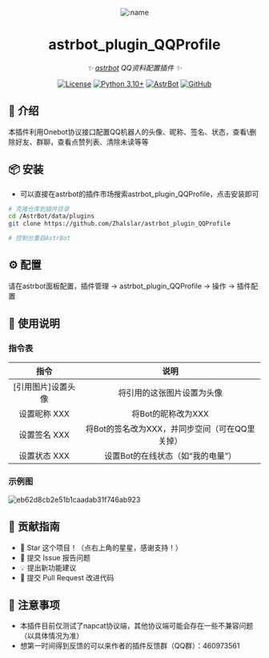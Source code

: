 
<div align="center">

![:name](https://count.getloli.com/@astrbot_plugin_QQProfile?name=astrbot_plugin_QQProfile&theme=minecraft&padding=6&offset=0&align=top&scale=1&pixelated=1&darkmode=auto)

# astrbot_plugin_QQProfile

_✨ [astrbot](https://github.com/AstrBotDevs/AstrBot) QQ资料配置插件 ✨_  

[![License](https://img.shields.io/badge/License-MIT-green.svg)](https://opensource.org/licenses/MIT)
[![Python 3.10+](https://img.shields.io/badge/Python-3.10%2B-blue.svg)](https://www.python.org/)
[![AstrBot](https://img.shields.io/badge/AstrBot-3.4%2B-orange.svg)](https://github.com/Soulter/AstrBot)
[![GitHub](https://img.shields.io/badge/作者-Zhalslar-blue)](https://github.com/Zhalslar)

</div>

## 🤝 介绍

本插件利用Onebot协议接口配置QQ机器人的头像、昵称、签名、状态，查看\删除好友、群聊，查看点赞列表、清除未读等等

## 📦 安装

- 可以直接在astrbot的插件市场搜索astrbot_plugin_QQProfile，点击安装即可  

```bash
# 克隆仓库到插件目录
cd /AstrBot/data/plugins
git clone https://github.com/Zhalslar/astrbot_plugin_QQProfile

# 控制台重启AstrBot
```

## ⚙️ 配置

请在astrbot面板配置，插件管理 -> astrbot_plugin_QQProfile -> 操作 -> 插件配置

## 🐔 使用说明

### 指令表

|     指令     |             说明              |
|:----------:|:---------------------------:|
| [引用图片]设置头像 |        将引用的这张图片设置为头像        |
|  设置昵称 XXX  |        将Bot的昵称改为XXX         |
|  设置签名 XXX  | 将Bot的签名改为XXX，并同步空间（可在QQ里关掉） |
|  设置状态 XXX  |     设置Bot的在线状态（如“我的电量”）     |

### 示例图

![eb62d8cb2e51b1caadab31f746ab923](https://github.com/user-attachments/assets/5dff2926-83c1-4aa8-8b2a-da3bf3baef36)

## 👥 贡献指南

- 🌟 Star 这个项目！（点右上角的星星，感谢支持！）
- 🐛 提交 Issue 报告问题
- 💡 提出新功能建议
- 🔧 提交 Pull Request 改进代码

## 📌 注意事项

- 本插件目前仅测试了napcat协议端，其他协议端可能会存在一些不兼容问题（以具体情况为准）
- 想第一时间得到反馈的可以来作者的插件反馈群（QQ群）：460973561
